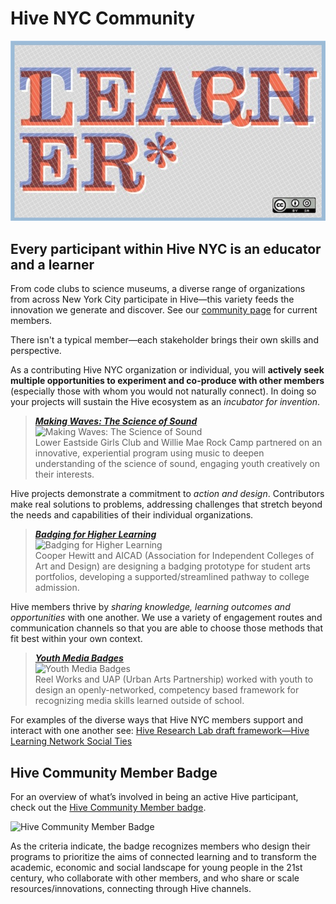 # Hive NYC Community

![Teacher Learner](../images/teacherlearner.jpeg)

## Every participant within Hive NYC is an educator and a learner

From code clubs to science museums, a diverse range of organizations from across New York City participate in Hive—this variety feeds the innovation we generate and discover. See our [community page](http://hivenyc.org/community) for current members.

There isn't a typical member—each stakeholder brings their own skills and perspective.

As a contributing Hive NYC organization or individual, you will **actively seek multiple opportunities to experiment and co-produce with other members** (especially those with whom you would not naturally connect). In doing so your projects will sustain the Hive ecosystem as an *incubator for invention*.

> ***[Making Waves: The Science of Sound](http://hivenyc.org/portfolio/making-waves-science-sound/)***<br/>![Making Waves: The Science of Sound](http://hivenyc.org/wp-content/uploads/IMG_4160-300x300.jpg)<br/>Lower Eastside Girls Club and Willie Mae Rock Camp partnered on an innovative, experiential program using music to deepen understanding of the science of sound, engaging youth creatively on their interests.

Hive projects demonstrate a commitment to *action and design*. Contributors make real solutions to problems, addressing challenges that stretch beyond the needs and capabilities of their individual organizations.

> ***[Badging for Higher Learning](http://hivenyc.org/portfolio/digital-badging-higher-learning/)***<br/>![Badging for Higher Learning](http://hivenyc.org/wp-content/uploads/PortPrepBest6-300x300.jpg)<br/>Cooper Hewitt and AICAD (Association for Independent Colleges of Art and Design) are designing a badging prototype for student arts portfolios, developing a supported/streamlined pathway to college admission.

Hive members thrive by *sharing knowledge, learning outcomes and opportunities* with one another. We use a variety of engagement routes and communication channels so that you are able to choose those methods that fit best within your own context.

> ***[Youth Media Badges](http://hivenyc.org/portfolio/youth-media-badges/)***<br/>![Youth Media Badges](http://hivenyc.org/wp-content/uploads/Screen-Shot-2015-02-24-at-12.20.25-PM-300x300.png)<br/>Reel Works and UAP (Urban Arts Partnership) worked with youth to design an openly-networked, competency based framework for recognizing media skills learned outside of school.

For examples of the diverse ways that Hive NYC members support and interact with one another see: [Hive Research Lab draft framework—Hive Learning Network Social Ties](https://drive.google.com/file/d/0B_VM3QApL9XfSm12dnJZN1dFRWM/view)

## Hive Community Member Badge

For an overview of what’s involved in being an active Hive participant, check out the [Hive Community Member badge](https://webmaker.org/en-US/badges/hive-community-member).

![Hive Community Member Badge](https://stuff.webmaker.org/badges/hive-community-member.png)

As the criteria indicate, the badge recognizes members who design their programs to prioritize the aims of connected learning and to transform the academic, economic and social landscape for young people in the 21st century, who collaborate with other members, and who share or scale resources/innovations, connecting through Hive channels.


